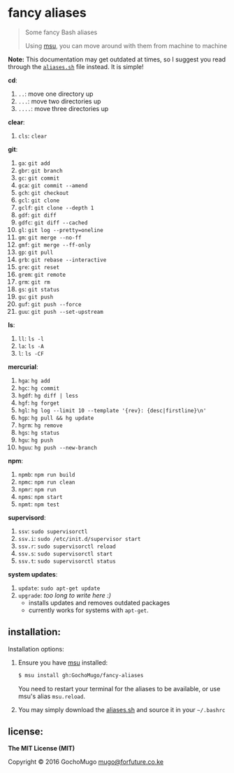 
# fancy aliases

> Some fancy Bash aliases
>
> Using [msu][msu], you can move around with them from machine to machine

**Note:** This documentation may get outdated at times, so I suggest you read through
the [`aliases.sh`][script] file instead. It is simple!

**cd**:

1. `..`: move one directory up
1. `...`: move two directories up
1. `....`: move three directories up

**clear**:

1. `cls`: `clear`

**git**:

1. `ga`: `git add`
1. `gbr`: `git branch`
1. `gc`: `git commit`
1. `gca`: `git commit --amend`
1. `gch`: `git checkout`
1. `gcl`: `git clone`
1. `gclf`: `git clone --depth 1`
1. `gdf`: `git diff`
1. `gdfc`: `git diff --cached`
1. `gl`: `git log --pretty=oneline`
1. `gm`: `git merge --no-ff`
1. `gmf`: `git merge --ff-only`
1. `gp`: `git pull`
1. `grb`: `git rebase --interactive`
1. `gre`: `git reset`
1. `grem`: `git remote`
1. `grm`: `git rm`
1. `gs`: `git status`
1. `gu`: `git push`
1. `guf`: `git push --force`
1. `guu`: `git push --set-upstream`

**ls**:

1. `ll`: `ls -l`
1. `la`: `ls -A`
1. `l`: `ls -CF`

**mercurial**:

1. `hga`: `hg add`
1. `hgc`: `hg commit`
1. `hgdf`: `hg diff | less`
1. `hgf`: `hg forget`
1. `hgl`: `hg log --limit 10 --template '{rev}: {desc|firstline}\n'`
1. `hgp`: `hg pull && hg update`
1. `hgrm`: `hg remove`
1. `hgs`: `hg status`
1. `hgu`: `hg push`
1. `hguu`: `hg push --new-branch`

**npm**:

1. `npmb`: `npm run build`
1. `npmc`: `npm run clean`
1. `npmr`: `npm run`
1. `npms`: `npm start`
1. `npmt`: `npm test`

**supervisord**:

1. `ssv`: `sudo supervisorctl`
1. `ssv.i`: `sudo /etc/init.d/supervisor start`
1. `ssv.r`: `sudo supervisorctl reload`
1. `ssv.s`: `sudo supervisorctl start`
1. `ssv.t`: `sudo supervisorctl status`

**system updates**:

1. `update`: `sudo apt-get update`
1. `upgrade`: *too long to write here :)*
    * installs updates and removes outdated packages
    * currently works for systems with `apt-get`.


## installation:

Installation options:

1. Ensure you have [msu][msu] installed:

    ```bash
    $ msu install gh:GochoMugo/fancy-aliases
    ```

    You need to restart your terminal for the aliases to be available, or use
    msu's alias `msu.reload`.

1. You may simply download the [aliases.sh][script] and source it in your `~/.bashrc`


## license:

**The MIT License (MIT)**

Copyright &copy; 2016 GochoMugo <mugo@forfuture.co.ke>


[msu]:https://github.com/GochoMugo/msu
[script]:https://raw.githubusercontent.com/GochoMugo/fancy-aliases/master/aliases.sh
